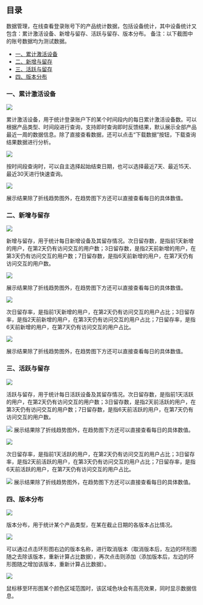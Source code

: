 ## 目录

数据管理，在线查看登录账号下的产品统计数据，包括设备统计，其中设备统计又包含：累计激活设备、新增与留存、活跃与留存、版本分布。
备注：以下截图中的账号数据均为测试数据。


* [一、累计激活设备](#一、累计激活设备)
* [二、新增与留存](#二、新增与留存)
* [三、活跃与留存](#三、活跃与留存)
* [四、版本分布](#四、版本分布)

  
### 一、累计激活设备

![](images/data1.png)

累计激活设备，用于统计登录账户下的某个时间段内的每日累计激活设备数。可以根据产品类型、时间段进行查询，支持即时查询即时反馈结果，默认展示全部产品最近一周的数据信息。除了直接查看数据，还可以点击“下载数据”按钮，下载查询结果数据进行分析。

![](images/data2.png)

按时间段查询时，可以自主选择起始结束日期，也可以选择最近7天、最近15天、最近30天进行快速查询。

![](images/data3.png)

展示结果除了折线趋势图外，在趋势图下方还可以直接查看每日的具体数值。


### 二、新增与留存

![](images/data4.png)

新增与留存，用于统计每日新增设备及其留存情况。次日留存数，是指前1天新增的用户，在第2天仍有访问交互的用户数；3日留存数，是指2天前新增的用户，在第3天仍有访问交互的用户数；7日留存数，是指6天前新增的用户，在第7天仍有访问交互的用户数。

![](images/data5.png)

展示结果除了折线趋势图外，在趋势图下方还可以直接查看每日的具体数值。

![](images/data6.png)

次日留存率，是指前1天新增的用户，在第2天仍有访问交互的用户占比；3日留存率，是指2天前新增的用户，在第3天仍有访问交互的用户占比；7日留存率，是指6天前新增的用户，在第7天仍有访问交互的用户占比。

![](images/data7.png)

展示结果除了折线趋势图外，在趋势图下方还可以直接查看每日的具体数值。


### 三、活跃与留存

![](images/data8.png)

活跃与留存，用于统计每日活跃设备及其留存情况。次日留存数，是指前1天活跃的用户，在第2天仍有访问交互的用户数；3日留存数，是指2天前活跃的用户，在第3天仍有访问交互的用户数；7日留存数，是指6天前活跃的用户，在第7天仍有访问交互的用户数。

![](images/data9.png)
展示结果除了折线趋势图外，在趋势图下方还可以直接查看每日的具体数值。

![](images/data10.png)

次日留存率，是指前1天活跃的用户，在第2天仍有访问交互的用户占比；3日留存率，是指2天前活跃的用户，在第3天仍有访问交互的用户占比；7日留存率，是指6天前活跃的用户，在第7天仍有访问交互的用户占比。

![](images/data11.png)
展示结果除了折线趋势图外，在趋势图下方还可以直接查看每日的具体数值。

### 四、版本分布

![](images/data12.png)

版本分布，用于统计某个产品类型，在某在截止日期的各版本占比情况。

![](images/data13.png)

可以通过点击环形图右边的版本名称，进行取消版本（取消版本后，左边的环形图随之去除该版本，重新计算占比数据），再次点击则添加（添加版本后，左边的环形图随之增加该版本，重新计算占比数据）。

![](images/data14.png)

鼠标移至环形图某个颜色区域范围时，该区域色块会有高亮效果，同时显示数据信息。

